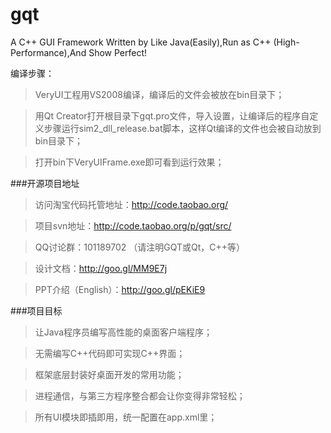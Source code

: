 gqt
===

A C++ GUI Framework Written by Like Java(Easily),Run as C++ (High-Performance),And Show Perfect!

编译步骤：
> VeryUI工程用VS2008编译，编译后的文件会被放在bin目录下；

> 用Qt Creator打开根目录下gqt.pro文件，导入设置，让编译后的程序自定义步骤运行sim2_dll_release.bat脚本，这样Qt编译的文件也会被自动放到bin目录下；

> 打开bin下VeryUIFrame.exe即可看到运行效果；

###开源项目地址
> 访问淘宝代码托管地址：http://code.taobao.org/

> 项目svn地址：http://code.taobao.org/p/gqt/src/

> QQ讨论群：101189702 （请注明GQT或Qt，C++等）

> 设计文档：http://goo.gl/MM9E7j

> PPT介绍（English）：http://goo.gl/pEKiE9


###项目目标
> 让Java程序员编写高性能的桌面客户端程序；

> 无需编写C++代码即可实现C++界面；

> 框架底层封装好桌面开发的常用功能；

> 进程通信，与第三方程序整合都会让你变得非常轻松；

> 所有UI模块即插即用，统一配置在app.xml里；

